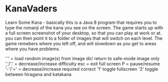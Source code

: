KanaVaders
==========

Learn Some Kana - basically this is a Java 8 program that requires you  to type the romanji 
of the kana you see on the screen. The game starts up with a full screen screenshot of your desktop, 
so that you can play at work or at. you can then point it to a folder of images that will switch on each level. 
The game remebers where you left off, and will slowdown as you get to areas where you have problems. 

'`' = load random image(s) from image dir/ return to safe-mode image only
','/'.' = decrease/increase difficulty
esc = exit full screen
P = pause/resume
'-'/'=' = decrease/increase required correct
'1' toggle fullscreen
'2' toggle between hiragana and katakana
